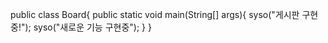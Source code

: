 public class Board{
	public static void main(String[] args){
		syso("게시판 구현중!");
		syso("새로운 기능 구현중");	
	}
}